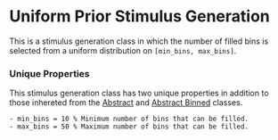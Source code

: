 # Uniform Prior Stimulus Generation

This is a stimulus generation class in which the number of filled bins is selected from a uniform distribution on `[min_bins, max_bins]`.

### Unique Properties

This stimulus generation class has two unique properties in addition to those inhereted from the [Abstract](../AbstractStimulusGenerationMethod) and [Abstract Binned](../AbstractBinnedStimulusGenerationMethod) classes.

```
- min_bins = 10 % Minimum number of bins that can be filled.
- max_bins = 50 % Maximum number of bins that can be filled.
```